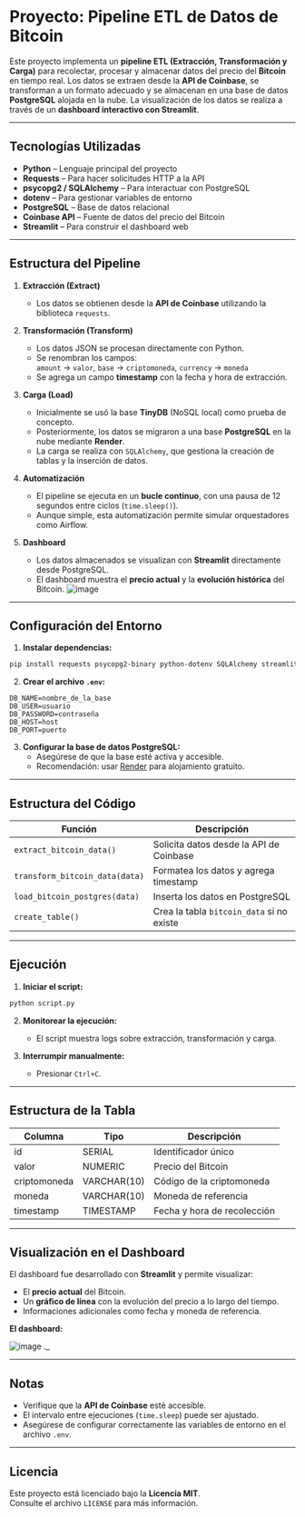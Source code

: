 #  Proyecto: Pipeline ETL de Datos de Bitcoin

Este proyecto implementa un **pipeline ETL (Extracción, Transformación y Carga)** para recolectar, procesar y almacenar datos del precio del **Bitcoin** en tiempo real. Los datos se extraen desde la **API de Coinbase**, se transforman a un formato adecuado y se almacenan en una base de datos **PostgreSQL** alojada en la nube. La visualización de los datos se realiza a través de un **dashboard interactivo con Streamlit**.

---

##  Tecnologías Utilizadas

- **Python** – Lenguaje principal del proyecto  
- **Requests** – Para hacer solicitudes HTTP a la API  
- **psycopg2 / SQLAlchemy** – Para interactuar con PostgreSQL  
- **dotenv** – Para gestionar variables de entorno  
- **PostgreSQL** – Base de datos relacional  
- **Coinbase API** – Fuente de datos del precio del Bitcoin  
- **Streamlit** – Para construir el dashboard web

---

##  Estructura del Pipeline

1. **Extracción (Extract)**  
   - Los datos se obtienen desde la **API de Coinbase** utilizando la biblioteca `requests`.  

2. **Transformación (Transform)**  
   - Los datos JSON se procesan directamente con Python.  
   - Se renombran los campos:  
     `amount` → `valor`, `base` → `criptomoneda`, `currency` → `moneda`  
   - Se agrega un campo **timestamp** con la fecha y hora de extracción.

3. **Carga (Load)**  
   - Inicialmente se usó la base **TinyDB** (NoSQL local) como prueba de concepto.  
   - Posteriormente, los datos se migraron a una base **PostgreSQL** en la nube mediante **Render**.  
   - La carga se realiza con `SQLAlchemy`, que gestiona la creación de tablas y la inserción de datos.

4. **Automatización**  
   - El pipeline se ejecuta en un **bucle continuo**, con una pausa de 12 segundos entre ciclos (`time.sleep()`).  
   - Aunque simple, esta automatización permite simular orquestadores como Airflow.

5. **Dashboard**  
   - Los datos almacenados se visualizan con **Streamlit** directamente desde PostgreSQL.  
   - El dashboard muestra el **precio actual** y la **evolución histórica** del Bitcoin.
![image](https://github.com/user-attachments/assets/e7c4ad09-e156-46eb-a9e1-aa1ac6233444)


---

##  Configuración del Entorno

1. **Instalar dependencias:**

```bash
pip install requests psycopg2-binary python-dotenv SQLAlchemy streamlit
```

2. **Crear el archivo `.env`:**

```env
DB_NAME=nombre_de_la_base
DB_USER=usuario
DB_PASSWORD=contraseña
DB_HOST=host
DB_PORT=puerto
```

3. **Configurar la base de datos PostgreSQL:**  
   - Asegúrese de que la base esté activa y accesible.  
   - Recomendación: usar [Render](https://render.com/) para alojamiento gratuito.

---

##  Estructura del Código

| Función                     | Descripción |
|----------------------------|-------------|
| `extract_bitcoin_data()`   | Solicita datos desde la API de Coinbase |
| `transform_bitcoin_data(data)` | Formatea los datos y agrega timestamp |
| `load_bitcoin_postgres(data)` | Inserta los datos en PostgreSQL |
| `create_table()`           | Crea la tabla `bitcoin_data` si no existe |

---

##  Ejecución

1. **Iniciar el script:**

```bash
python script.py
```

2. **Monitorear la ejecución:**  
   - El script muestra logs sobre extracción, transformación y carga.

3. **Interrumpir manualmente:**  
   - Presionar `Ctrl+C`.

---

##  Estructura de la Tabla

| Columna       | Tipo         | Descripción                    |
|---------------|--------------|--------------------------------|
| id            | SERIAL       | Identificador único            |
| valor         | NUMERIC      | Precio del Bitcoin             |
| criptomoneda  | VARCHAR(10)  | Código de la criptomoneda      |
| moneda        | VARCHAR(10)  | Moneda de referencia           |
| timestamp     | TIMESTAMP    | Fecha y hora de recolección    |

---

##  Visualización en el Dashboard

El dashboard fue desarrollado con **Streamlit** y permite visualizar:

- El **precio actual** del Bitcoin.
- Un **gráfico de línea** con la evolución del precio a lo largo del tiempo.
- Informaciones adicionales como fecha y moneda de referencia.

 **El dashboard:**

![image](https://github.com/user-attachments/assets/658d7cc2-84f8-406e-9d2a-416387f1487a)
._

---

##  Notas

- Verifique que la **API de Coinbase** esté accesible.  
- El intervalo entre ejecuciones (`time.sleep`) puede ser ajustado.  
- Asegúrese de configurar correctamente las variables de entorno en el archivo `.env`.

---
##  Licencia

Este proyecto está licenciado bajo la **Licencia MIT**.  
Consulte el archivo `LICENSE` para más información.
